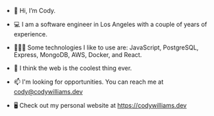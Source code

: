 - 👋 Hi, I’m Cody.

- 💻 I am a software engineer in Los Angeles with a couple of years of experience. 

- 👨🏻‍💻 Some technologies I like to use are: JavaScript, PostgreSQL, Express, MongoDB, AWS, Docker, and React.

- 💙 I think the web is the coolest thing ever. 
 
- 📫 I'm looking for opportunities. You can reach me at cody@codywilliams.dev

- 🖥️ Check out my personal website at https://codywilliams.dev
